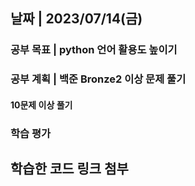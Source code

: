 ## 날짜 | 2023/07/14(금)
### 공부 목표 | python 언어 활용도 높이기
### 공부 계획 | 백준 Bronze2 이상 문제 풀기
#### 10문제 이상 풀기
### 학습 평가

## 학습한 코드 링크 첨부

###### []()
